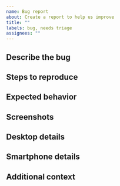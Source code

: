 ```yaml
---
name: Bug report
about: Create a report to help us improve
title: ""
labels: bug, needs triage
assignees: ""
---
```


## Describe the bug

<!--
A clear and concise description of what the bug is.
-->

## Steps to reproduce

<!--
Steps to reproduce the behavior:

1. Go to '...'
2. Click on '....'
3. Scroll down to '....'
4. See error
-->

## Expected behavior

<!--
A clear and concise description of what you expected to happen.
-->

## Screenshots

<!--
If applicable, add screenshots to help explain your problem.
-->

## Desktop details

<!--
please fill this with the following information:

- OS: [e.g. iOS]
- Browser [e.g. chrome, safari]
- Version [e.g. 22]
-->

## Smartphone details

<!--
please fill this with the following information:

- Device: [e.g. iPhone6]
- OS: [e.g. iOS8.1]
- Browser [e.g. stock browser, safari]
- Version [e.g. 22]
-->

## Additional context

<!--
Add any other context about the problem here.
-->

